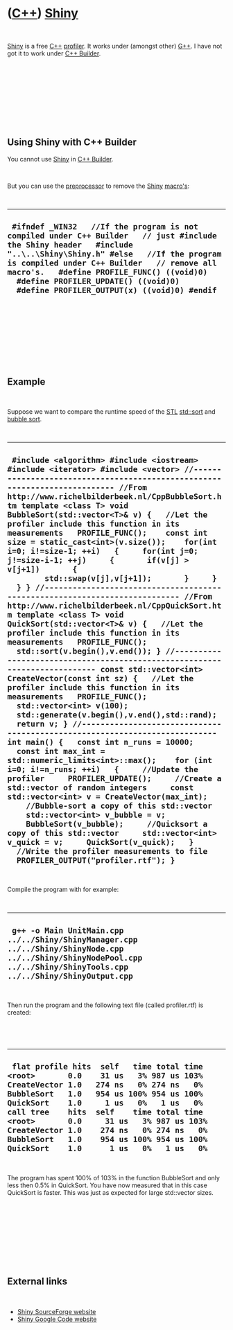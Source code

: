 
 

 

 

 

 

([C++](Cpp.md)) [Shiny](CppShiny.md)
======================================

 

[Shiny](CppShiny.md) is a free [C++](Cpp.md)
[profiler](CppProfiler.md). It works under (amongst other)
[G++](CppGpp.md). I have not got it to work under [C++
Builder](CppBuilder.md).

 

 

 

 

 

Using Shiny with C++ Builder
----------------------------

You cannot use [Shiny](CppShiny.md) in [C++ Builder](CppBuilder.md).

 

But you can use the [preprocessor](CppPreprocessor.md) to remove the
[Shiny](CppShiny.md) [macro's](CppMacro.md):

 

  ----------------------------------------------------------------------------------------------------------------------------------------------------------------------------------------------------------------------------------------------------------------------------------------------------------------------------------------------------
  ` #ifndef _WIN32   //If the program is not compiled under C++ Builder   // just #include the Shiny header   #include "..\..\Shiny\Shiny.h" #else   //If the program is compiled under C++ Builder   // remove all macro's.   #define PROFILE_FUNC() ((void)0)   #define PROFILER_UPDATE() ((void)0)   #define PROFILER_OUTPUT(x) ((void)0) #endif`
  ----------------------------------------------------------------------------------------------------------------------------------------------------------------------------------------------------------------------------------------------------------------------------------------------------------------------------------------------------

 

 

 

 

 

Example
-------

 

Suppose we want to compare the runtime speed of the [STL](CppStl.md)
[std::sort](CppSort.md) and [bubble sort](CppBubbleSort.md).

 

  ------------------------------------------------------------------------------------------------------------------------------------------------------------------------------------------------------------------------------------------------------------------------------------------------------------------------------------------------------------------------------------------------------------------------------------------------------------------------------------------------------------------------------------------------------------------------------------------------------------------------------------------------------------------------------------------------------------------------------------------------------------------------------------------------------------------------------------------------------------------------------------------------------------------------------------------------------------------------------------------------------------------------------------------------------------------------------------------------------------------------------------------------------------------------------------------------------------------------------------------------------------------------------------------------------------------------------------------------------------------------------------------------------------------------------------------------------------------------------------------------------------------------------------------------------------------------------------------------------------------------------------------------------------------------------------------------------------------------------------------------------------------------------------------------------------------------------------------------------------------------------------------
  ` #include <algorithm> #include <iostream> #include <iterator> #include <vector> //--------------------------------------------------------------------------- //From http://www.richelbilderbeek.nl/CppBubbleSort.htm template <class T> void BubbleSort(std::vector<T>& v) {   //Let the profiler include this function in its measurements   PROFILE_FUNC();    const int size = static_cast<int>(v.size());    for(int i=0; i!=size-1; ++i)   {     for(int j=0; j!=size-i-1; ++j)     {       if(v[j] > v[j+1])       {         std::swap(v[j],v[j+1]);       }     }   } } //--------------------------------------------------------------------------- //From http://www.richelbilderbeek.nl/CppQuickSort.htm template <class T> void QuickSort(std::vector<T>& v) {   //Let the profiler include this function in its measurements   PROFILE_FUNC();    std::sort(v.begin(),v.end()); } //--------------------------------------------------------------------------- const std::vector<int> CreateVector(const int sz) {   //Let the profiler include this function in its measurements   PROFILE_FUNC();    std::vector<int> v(100);   std::generate(v.begin(),v.end(),std::rand);   return v; } //--------------------------------------------------------------------------- int main() {   const int n_runs = 10000;   const int max_int = std::numeric_limits<int>::max();    for (int i=0; i!=n_runs; ++i)   {     //Update the profiler     PROFILER_UPDATE();     //Create a std::vector of random integers     const std::vector<int> v = CreateVector(max_int);     //Bubble-sort a copy of this std::vector     std::vector<int> v_bubble = v;     BubbleSort(v_bubble);     //Quicksort a copy of this std::vector     std::vector<int> v_quick = v;     QuickSort(v_quick);   }   //Write the profiler measurements to file   PROFILER_OUTPUT("profiler.rtf"); }`
  ------------------------------------------------------------------------------------------------------------------------------------------------------------------------------------------------------------------------------------------------------------------------------------------------------------------------------------------------------------------------------------------------------------------------------------------------------------------------------------------------------------------------------------------------------------------------------------------------------------------------------------------------------------------------------------------------------------------------------------------------------------------------------------------------------------------------------------------------------------------------------------------------------------------------------------------------------------------------------------------------------------------------------------------------------------------------------------------------------------------------------------------------------------------------------------------------------------------------------------------------------------------------------------------------------------------------------------------------------------------------------------------------------------------------------------------------------------------------------------------------------------------------------------------------------------------------------------------------------------------------------------------------------------------------------------------------------------------------------------------------------------------------------------------------------------------------------------------------------------------------------------------

 

Compile the program with for example:

 

  -------------------------------------------------------------------------------------------------------------------------------------------------------------------------
  ` g++ -o Main UnitMain.cpp ../../Shiny/ShinyManager.cpp ../../Shiny/ShinyNode.cpp ../../Shiny/ShinyNodePool.cpp ../../Shiny/ShinyTools.cpp ../../Shiny/ShinyOutput.cpp`
  -------------------------------------------------------------------------------------------------------------------------------------------------------------------------

 

Then run the program and the following text file (called profiler.rtf)
is created:

 

 

  ------------------------------------------------------------------------------------------------------------------------------------------------------------------------------------------------------------------------------------------------------------------------------------------------------------------------------------------------------------------------------------------------------------------------------------------------------
  ` flat profile hits  self   time total time <root>       0.0    31 us   3% 987 us 103% CreateVector 1.0   274 ns   0% 274 ns   0% BubbleSort   1.0   954 us 100% 954 us 100% QuickSort    1.0     1 us   0%   1 us   0%  call tree    hits  self    time total time <root>       0.0     31 us   3% 987 us 103% CreateVector 1.0    274 ns   0% 274 ns   0% BubbleSort   1.0    954 us 100% 954 us 100% QuickSort    1.0      1 us   0%   1 us   0%`
  ------------------------------------------------------------------------------------------------------------------------------------------------------------------------------------------------------------------------------------------------------------------------------------------------------------------------------------------------------------------------------------------------------------------------------------------------------

 

The program has spent 100% of 103% in the function BubbleSort and only
less then 0.5% in QuickSort. You have now measured that in this case
QuickSort is faster. This was just as expected for large std::vector
sizes.

 

 

 

 

 

External links
--------------

 

-   [Shiny SourceForge
    website](http://sourceforge.net/projects/shinyprofiler)
-   [Shiny Google Code website](http://code.google.com/p/shinyprofiler)

 

 

 

 

 

 

